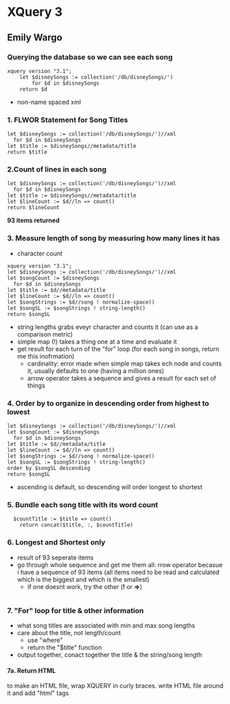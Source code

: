 # XQuery 3
## Emily Wargo 

### Querying the database so we can see each song 
```
xquery version "3.1";
    let $disneySongs := collection('/db/disneySongs/')
        for $d in $disneySongs
    return $d
```
- non-name spaced xml 

### 1. FLWOR Statement for Song Titles 
```
let $disneySongs := collection('/db/disneySongs/')//xml
  for $d in $disneySongs
let $title := $disneySongs//metadata/title
return $title
``` 

### 2.Count of lines in each song 
```
let $disneySongs := collection('/db/disneySongs/')//xml
  for $d in $disneySongs
let $title := $disneySongs//metadata/title
let $lineCount := $d//ln => count()
return $lineCount 
```
**93 items returned**
### 3. Measure length of song by measuring how many lines it has 
- character count
```
xquery version "3.1";
let $disneySongs := collection('/db/disneySongs/')//xml
let $songCount := $disneySongs 
  for $d in $disneySongs
let $title := $d//metadata/title
let $lineCount := $d//ln => count()
let $songStrings := $d//song ! normalize-space()
let $songSL := $songStrings ! string-length()
return $songSL
```
- string lengths grabs eveyr character and counts it (can use as a comparison metric)
- simple map (!) takes a thing one at a time and evaluate it
- get result for each turn of the "for" loop (for each song in songs, return me this inofrmation)
  - cardinality: error made when simple map takes ech node and counts it, usually defaults to one (having a million ones)
  - arrow operator takes a sequence and gives a result for each set of things 

### 4. Order by to organize in descending order from highest to lowest
```
let $disneySongs := collection('/db/disneySongs/')//xml
let $songCount := $disneySongs 
  for $d in $disneySongs
let $title := $d//metadata/title
let $lineCount := $d//ln => count()
let $songStrings := $d//song ! normalize-space()
let $songSL := $songStrings ! string-length()
order by $songSL descending
return $songSL
```
- ascending is default, so descending will order longest to shortest

### 5. Bundle each song title with its word count
```
  $countTitle := $title => count()
    return concat($title, :, $countTitle)
```
### 6. Longest and Shortest only 
- result of 93 seperate items 
- go through whole sequence and get me them all: rrow operator becasue i have a sequence of 93 items (all items need to be read and calculated which is the biggest and which is the smallest)
    - if one doesnt work, try the other (**!** or **=>**)
```
```

### 7. "For" loop for title & other information
- what song titles are associated with min and max song lengths 
- care about the title, not length/count 
    - use "where"
    - return the "$title" function 
- output together, conact together the title & the string/song length

#### 7a. Return HTML
to make an HTML file, wrap XQUERY in curly braces. write HTML file around it and add "html" tags  
